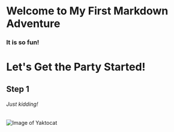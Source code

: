# Welcome to My First Markdown Adventure
### It is so fun!
# Let's Get the Party Started!
## Step 1
###### Just kidding!
![Image of Yaktocat](https://octodex.github.com/images/yaktocat.png)
